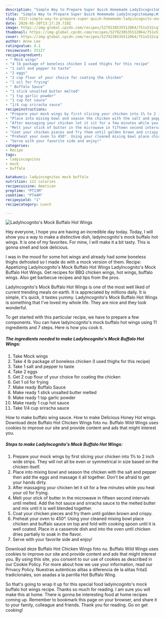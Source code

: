 ```yaml
---
description: "Simple Way to Prepare Super Quick Homemade LadyIncognito&amp;#39;s Mock Buffalo Hot Wings"
title: "Simple Way to Prepare Super Quick Homemade LadyIncognito&amp;#39;s Mock Buffalo Hot Wings"
slug: 3313-simple-way-to-prepare-super-quick-homemade-ladyincognito-and-39-s-mock-buffalo-hot-wings
date: 2020-05-20T13:17:29.718Z
image: https://img-global.cpcdn.com/recipes/5279238535512064/751x532cq70/ladyincognitos-mock-buffalo-hot-wings-recipe-main-photo.jpg
thumbnail: https://img-global.cpcdn.com/recipes/5279238535512064/751x532cq70/ladyincognitos-mock-buffalo-hot-wings-recipe-main-photo.jpg
cover: https://img-global.cpcdn.com/recipes/5279238535512064/751x532cq70/ladyincognitos-mock-buffalo-hot-wings-recipe-main-photo.jpg
author: Anne Lee
ratingvalue: 4.1
reviewcount: 25127
recipeingredient:
- " Mock wings"
- "4 lb package of boneless chicken I used thighs for this recipe"
- "1 salt and pepper to taste"
- "2 eggs"
- "2 cup flour of your choice for coating the chicken"
- "1 oil for frying"
- " Buffalo Sauce"
- "1 stick unsalted butter melted"
- "1 tsp garlic powder"
- "1 cup hot sauce"
- "1/4 cup sriracha sauce"
recipeinstructions:
- "Prepare your mock wings by first slicing your chicken into 1½ to 2 inch wide strips. They will not all be even or symmetrical in size based on the chicken itself."
- "Place into mixing bowl and season the chicken with the salt and pepper then add the eggs and massage it all together. Don&#39;t be afraid to get your hands dirty."
- "After massaging your chicken let it sit for a few minutes while you heat your oil for frying."
- "Melt your stick of butter in the microwave in fifteen second intervals until melted. Add the hot sauce and sriracha sauce to the melted butter and mix until it is well blended together."
- "Coat your chicken pieces and fry them until golden brown and crispy."
- "Preheat your oven to 450°. Using your cleaned mixing bowl place chicken and buffalo sauce on top and fold with cooking spoon until it is well coated.  Place in a casserole dish and into the oven until chicken dries partially to soak in the flavor."
- "Serve with your favorite side and enjoy!"
categories:
- Recipe
tags:
- ladyincognitos
- mock
- buffalo

katakunci: ladyincognitos mock buffalo 
nutrition: 121 calories
recipecuisine: American
preptime: "PT13M"
cooktime: "PT44M"
recipeyield: "1"
recipecategory: Lunch

---
```



![LadyIncognito&#39;s Mock Buffalo Hot Wings](https://img-global.cpcdn.com/recipes/5279238535512064/751x532cq70/ladyincognitos-mock-buffalo-hot-wings-recipe-main-photo.jpg)

Hey everyone, I hope you are having an incredible day today. Today, I will show you a way to make a distinctive dish, ladyincognito&#39;s mock buffalo hot wings. It is one of my favorites. For mine, I will make it a bit tasty. This is gonna smell and look delicious.

I was in the mood for some hot wings and already had some boneless thighs defrosted so I made do with a mock version of them. Recipe: Appetizing LadyIncognito&#39;s Mock Buffalo Hot Wings LadyIncognito&#39;s Mock Buffalo Hot Wings. Get recipes for BBQ chicken wings, hot wings, buffalo wings. Also get barbecue recipes and tips from the pros.

LadyIncognito&#39;s Mock Buffalo Hot Wings is one of the most well liked of current trending meals on earth. It is appreciated by millions daily. It is simple, it's quick, it tastes yummy. LadyIncognito&#39;s Mock Buffalo Hot Wings is something that I've loved my whole life. They are nice and they look wonderful.


To get started with this particular recipe, we have to prepare a few components. You can have ladyincognito&#39;s mock buffalo hot wings using 11 ingredients and 7 steps. Here is how you cook it.

<!--inarticleads1-->

##### The ingredients needed to make LadyIncognito&#39;s Mock Buffalo Hot Wings:

1. Take  Mock wings
1. Take 4 lb package of boneless chicken (I used thighs for this recipe)
1. Take 1 salt and pepper to taste
1. Take 2 eggs
1. Get 2 cup flour of your choice for coating the chicken
1. Get 1 oil for frying
1. Make ready  Buffalo Sauce
1. Make ready 1 stick unsalted butter melted
1. Make ready 1 tsp garlic powder
1. Make ready 1 cup hot sauce
1. Take 1/4 cup sriracha sauce


How to make buffalo wing sauce. How to make Delicious Honey Hot wings. Download deze Buffalo Hot Chicken Wings foto nu. Buffalo Wild Wings uses cookies to improve our site and provide content and ads that might interest you. 

<!--inarticleads2-->

##### Steps to make LadyIncognito&#39;s Mock Buffalo Hot Wings:

1. Prepare your mock wings by first slicing your chicken into 1½ to 2 inch wide strips. They will not all be even or symmetrical in size based on the chicken itself.
1. Place into mixing bowl and season the chicken with the salt and pepper then add the eggs and massage it all together. Don&#39;t be afraid to get your hands dirty.
1. After massaging your chicken let it sit for a few minutes while you heat your oil for frying.
1. Melt your stick of butter in the microwave in fifteen second intervals until melted. Add the hot sauce and sriracha sauce to the melted butter and mix until it is well blended together.
1. Coat your chicken pieces and fry them until golden brown and crispy.
1. Preheat your oven to 450°. Using your cleaned mixing bowl place chicken and buffalo sauce on top and fold with cooking spoon until it is well coated.  Place in a casserole dish and into the oven until chicken dries partially to soak in the flavor.
1. Serve with your favorite side and enjoy!


Download deze Buffalo Hot Chicken Wings foto nu. Buffalo Wild Wings uses cookies to improve our site and provide content and ads that might interest you. By using this site, you consent to our use of cookies as described in our Cookie Policy. For more about how we use your information, read our Privacy Policy. Nuestras auténticas alitas a diferencia de la alitas fritaS tradicionales, son asadas a la parrilla Hot Buffalo Wing. 

So that's going to wrap it up for this special food ladyincognito&#39;s mock buffalo hot wings recipe. Thanks so much for reading. I am sure you will make this at home. There is gonna be interesting food at home recipes coming up. Remember to bookmark this page on your browser, and share it to your family, colleague and friends. Thank you for reading. Go on get cooking!

